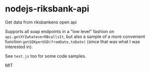 # nodejs-riksbank-api
Get data from riksbankens open api

Supports all soap endpoints in a "low level" fashion on `api.getXYZwhateverRBcallsIt`, but also a sample of a more convenient function `getSEKperUSD(fromDate,toDate)`
(since that was what I was interested in).

See `test.js` too for some code samples.

MIT
